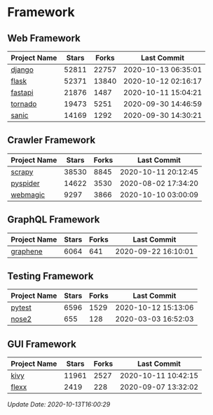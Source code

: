 # Framework

## Web Framework

| Project Name | Stars | Forks | Last Commit |
| ------------ | ----- | ----- | ----------- |
| [django](https://github.com/django/django) | 52811 | 22757 | 2020-10-13 06:35:01 |
| [flask](https://github.com/pallets/flask) | 52371 | 13840 | 2020-10-12 02:16:17 |
| [fastapi](https://github.com/tiangolo/fastapi) | 21876 | 1487 | 2020-10-11 15:04:21 |
| [tornado](https://github.com/tornadoweb/tornado) | 19473 | 5251 | 2020-09-30 14:46:59 |
| [sanic](https://github.com/huge-success/sanic) | 14169 | 1292 | 2020-09-30 14:30:21 |

## Crawler Framework

| Project Name | Stars | Forks | Last Commit |
| ------------ | ----- | ----- | ----------- |
| [scrapy](https://github.com/scrapy/scrapy) | 38530 | 8845 | 2020-10-11 20:12:45 |
| [pyspider](https://github.com/binux/pyspider) | 14622 | 3530 | 2020-08-02 17:34:20 |
| [webmagic](https://github.com/code4craft/webmagic) | 9297 | 3866 | 2020-10-10 03:00:09 |

## GraphQL Framework

| Project Name | Stars | Forks | Last Commit |
| ------------ | ----- | ----- | ----------- |
| [graphene](https://github.com/graphql-python/graphene) | 6064 | 641 | 2020-09-22 16:10:01 |

## Testing Framework

| Project Name | Stars | Forks | Last Commit |
| ------------ | ----- | ----- | ----------- |
| [pytest](https://github.com/pytest-dev/pytest) | 6596 | 1529 | 2020-10-12 15:13:06 |
| [nose2](https://github.com/nose-devs/nose2) | 655 | 128 | 2020-03-03 16:52:03 |

## GUI Framework

| Project Name | Stars | Forks | Last Commit |
| ------------ | ----- | ----- | ----------- |
| [kivy](https://github.com/kivy/kivy) | 11961 | 2527 | 2020-10-11 10:42:15 |
| [flexx](https://github.com/flexxui/flexx) | 2419 | 228 | 2020-09-07 13:32:02 |

*Update Date: 2020-10-13T16:00:29*